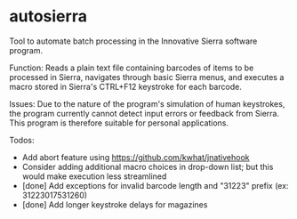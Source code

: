 # autosierra
Tool to automate batch processing in the Innovative Sierra software program. 

Function: Reads a plain text file containing barcodes of items to be processed in Sierra, navigates through basic Sierra menus, and executes a macro stored in Sierra's CTRL+F12 keystroke for each barcode.

Issues: Due to the nature of the program's simulation of human keystrokes, the program currently cannot detect input errors or feedback from Sierra.  This program is therefore suitable for personal applications.

Todos: 
- Add abort feature using https://github.com/kwhat/jnativehook
- Consider adding additional macro choices in drop-down list; but this would make execution less streamlined
- [done] Add exceptions for invalid barcode length and "31223" prefix (ex: 31223017531260)
- [done] Add longer keystroke delays for magazines
